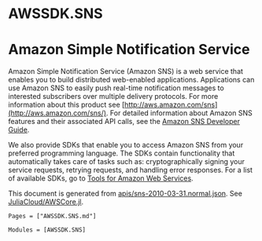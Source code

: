 # AWSSDK.SNS

# Amazon Simple Notification Service

Amazon Simple Notification Service (Amazon SNS) is a web service that enables you to build distributed web-enabled applications. Applications can use Amazon SNS to easily push real-time notification messages to interested subscribers over multiple delivery protocols. For more information about this product see [http://aws.amazon.com/sns](http://aws.amazon.com/sns/). For detailed information about Amazon SNS features and their associated API calls, see the [Amazon SNS Developer Guide](http://docs.aws.amazon.com/sns/latest/dg/).

We also provide SDKs that enable you to access Amazon SNS from your preferred programming language. The SDKs contain functionality that automatically takes care of tasks such as: cryptographically signing your service requests, retrying requests, and handling error responses. For a list of available SDKs, go to [Tools for Amazon Web Services](http://aws.amazon.com/tools/).

This document is generated from
[apis/sns-2010-03-31.normal.json](https://github.com/aws/aws-sdk-js/blob/master/apis/sns-2010-03-31.normal.json).
See [JuliaCloud/AWSCore.jl](https://github.com/JuliaCloud/AWSCore.jl).

```@index
Pages = ["AWSSDK.SNS.md"]
```

```@autodocs
Modules = [AWSSDK.SNS]
```
